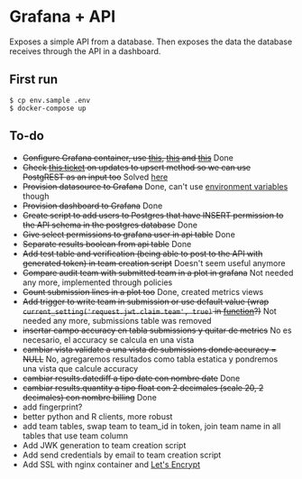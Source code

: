 # Grafana + API

Exposes a simple API from a database. Then exposes the data the database receives through the API in a dashboard.

## First run

```
$ cp env.sample .env
$ docker-compose up
```

## To-do

* ~~Configure Grafana container, use [this](http://docs.grafana.org/installation/docker/), [this](http://docs.grafana.org/installation/configuration/) and [this](http://docs.grafana.org/administration/provisioning/)~~ Done
* ~~Check [this ticket](https://github.com/PostgREST/postgrest/issues/256) on updates to upsert method so we can use PostgREST as an input too~~ Solved [here](https://github.com/PostgREST/postgrest/pull/1048)
* ~~Provision datasource to Grafana~~ Done, can't use [environment variables](https://github.com/grafana/grafana/issues/12896) though
* ~~Provision dashboard to Grafana~~ Done
* ~~Create script to add users to Postgres that have INSERT permission to the API schema in the postgres database~~ Done
* ~~Give select permissions to grafana user in api table~~ Done
* ~~Separate results boolean from api table~~ Done
* ~~Add test table and verification (being able to post to the API with generated token) in team creation script~~ Doesn't seem useful anymore
* ~~Compare audit team with submitted team in a plot in grafana~~ Not needed any more, implemented through policies
* ~~Count submission lines in a plot too~~ Done, created metrics views
* ~~Add trigger to write team in submission or use default value (wrap ```current_setting('request.jwt.claim.team', true)``` in [function](https://github.com/PostgREST/postgrest/issues/990)?)~~ Not needed any more, submissions table was removed
* ~~insertar campo accuracy en tabla submissions y quitar de metrics~~ No es necesario, el accuracy se calcula en una vista
* ~~cambiar vista validate a una vista de submissions donde accuracy = NULL~~ No, agregaremos resultados como tabla estatica y pondremos una vista que calcule accuracy
* ~~cambiar results.datediff a tipo date con nombre date~~ Done
* ~~cambiar results.quantity a tipo float con 2 decimales (scale 20, 2 decimales) con nombre billing~~ Done
* add fingerprint?
* better python and R clients, more robust
* add team tables, swap team to team_id in token, join team name in all tables that use team column
* Add JWK generation to team creation script
* Add send credentials by email to team creation script
* Add SSL with nginx container and [Let's Encrypt](https://letsencrypt.org/)
